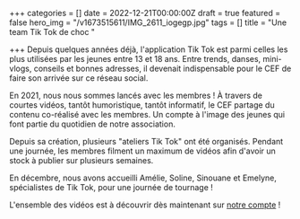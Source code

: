 +++
categories = []
date = 2022-12-21T00:00:00Z
draft = true
featured = false
hero_img = "/v1673515611/IMG_2611_iogegp.jpg"
tags = []
title = "Une team Tik Tok de choc "

+++
Depuis quelques années déjà, l'application Tik Tok est parmi celles les plus utilisées par les jeunes entre 13 et 18 ans. Entre trends, danses, mini-vlogs, conseils et bonnes adresses, il devenait indispensable pour le CEF de faire son arrivée sur ce réseau social.   
  
En 2021, nous nous sommes lancés avec les membres ! À travers de courtes vidéos, tantôt humoristique, tantôt informatif, le CEF partage du contenu co-réalisé avec les membres. Un compte à l'image des jeunes qui font partie du quotidien de notre association.   
  
Depuis sa création, plusieurs "ateliers Tik Tok" ont été organisés. Pendant une journée, les membres filment un maximum de vidéos afin d'avoir un stock à publier sur plusieurs semaines.   
  
En décembre, nous avons accueilli Amélie, Soline, Sinouane et Emelyne, spécialistes de Tik Tok, pour une journée de tournage ! 

L'ensemble des vidéos est à découvrir dès maintenant sur [notre compte](https://www.tiktok.com/@cef_belgique) ! 